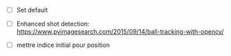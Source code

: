 - [ ] Set default
- [ ] Enhanced shot detection: https://www.pyimagesearch.com/2015/09/14/ball-tracking-with-opencv/

- [ ] mettre indice initial pour position